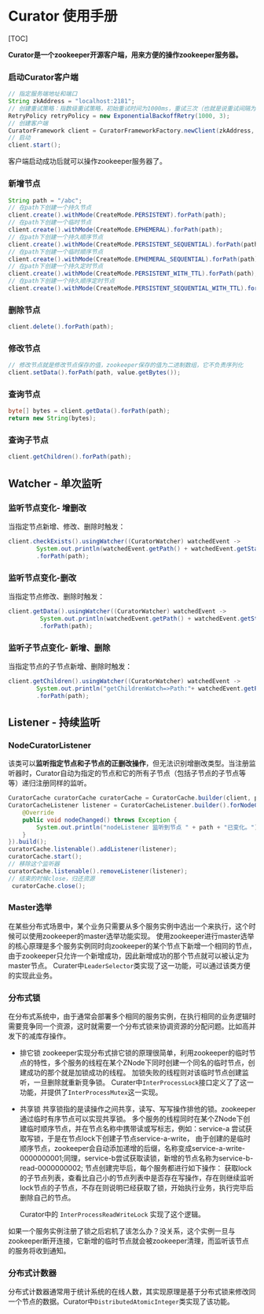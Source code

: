 # Curator 使用手册

[TOC]

**Curator是一个zookeeper开源客户端，用来方便的操作zookeeper服务器。**



### 启动Curator客户端

```java
// 指定服务端地址和端口
String zkAddress = "localhost:2181";
// 创建重试策略：指数级重试策略，初始重试时间为1000ms，重试三次（也就是说重试间隔为1000ms,2000ms,4000ms）
RetryPolicy retryPolicy = new ExponentialBackoffRetry(1000, 3);
// 创建客户端
CuratorFramework client = CuratorFrameworkFactory.newClient(zkAddress, retryPolicy);
// 启动
client.start();
```

客户端启动成功后就可以操作zookeeper服务器了。

### 新增节点

```java
String path = "/abc";
// 在path下创建一个持久节点
client.create().withMode(CreateMode.PERSISTENT).forPath(path);
// 在path下创建一个临时节点
client.create().withMode(CreateMode.EPHEMERAL).forPath(path);
// 在path下创建一个持久顺序节点
client.create().withMode(CreateMode.PERSISTENT_SEQUENTIAL).forPath(path);
// 在path下创建一个临时顺序节点
client.create().withMode(CreateMode.EPHEMERAL_SEQUENTIAL).forPath(path);
// 在path下创建一个持久定时节点
client.create().withMode(CreateMode.PERSISTENT_WITH_TTL).forPath(path);
// 在path下创建一个持久顺序定时节点
client.create().withMode(CreateMode.PERSISTENT_SEQUENTIAL_WITH_TTL).forPath(path);
```



### 删除节点

```java
client.delete().forPath(path);
```

### 修改节点

```java
// 修改节点就是修改节点保存的值，zookeeper保存的值为二进制数组，它不负责序列化
client.setData().forPath(path, value.getBytes());
```

### 查询节点

```java
byte[] bytes = client.getData().forPath(path);
return new String(bytes);
```

### 查询子节点

```java
client.getChildren().forPath(path);
```



## Watcher - 单次监听

### 监听节点变化- 增删改

当指定节点新增、修改、删除时触发：

```java
client.checkExists().usingWatcher((CuratorWatcher) watchedEvent ->
        System.out.println(watchedEvent.getPath() + watchedEvent.getState() + watchedEvent.getType()))
        .forPath(path);
```

### 监听节点变化-删改

当指定节点修改、删除时触发：

```java
client.getData().usingWatcher((CuratorWatcher) watchedEvent ->
         System.out.println(watchedEvent.getPath() + watchedEvent.getState() + watchedEvent.getType()))
         .forPath(path);
```

### 监听子节点变化- 新增、删除

当指定节点的子节点新增、删除时触发：

```java
client.getChildren().usingWatcher((CuratorWatcher) watchedEvent ->
        System.out.println("getChildrenWatch=>Path:"+ watchedEvent.getPath() +",state:"+ watchedEvent.getState() + ",type:"+watchedEvent.getType()))
        .forPath(path);
```



## Listener - 持续监听

### NodeCuratorListener

该类可以**监听指定节点和子节点的正删改操作**，但无法识别增删改类型。当注册监听器时，Curator自动为指定的节点和它的所有子节点（包括子节点的子节点等等）递归注册同样的监听。

```java
CuratorCache curatorCache curatorCache = CuratorCache.builder(client, path).build();
CuratorCacheListener listener = CuratorCacheListener.builder().forNodeCache(new NodeCacheListener() {
    @Override
    public void nodeChanged() throws Exception {
        System.out.println("nodeListener 监听到节点 " + path + "已变化。");
    }
}).build();
curatorCache.listenable().addListener(listener);
curatorCache.start();
// 移除这个监听器
curatorCache.listenable().removeListener(listener);
// 结束的时候close，归还资源
 curatorCache.close();
```





### Master选举

在某些分布式场景中，某个业务只需要从多个服务实例中选出一个来执行，这个时候可以使用zookeeper的master选举功能实现。
使用zookeeper进行master选举的核心原理是多个服务实例同时向zookeeper的某个节点下新增一个相同的节点，由于zookeeper只允许一个新增成功，因此新增成功的那个节点就可以被认定为master节点。
Curater中`LeaderSelector`类实现了这一功能，可以通过该类方便的实现此业务。

### 分布式锁

在分布式系统中，由于通常会部署多个相同的服务实例，在执行相同的业务逻辑时需要竞争同一个资源，这时就需要一个分布式锁来协调资源的分配问题。比如高并发下的减库存操作。

- 排它锁
    zookeeper实现分布式排它锁的原理很简单，利用zookeeper的临时节点的特性，多个服务的线程在某个ZNode下同时创建一个同名的临时节点，创建成功的那个就是加锁成功的线程。
    加锁失败的线程则对该临时节点创建监听，一旦删除就重新竞争锁。
    Curater中`InterProcessLock`接口定义了了这一功能，并提供了`InterProcessMutex`这一实现。
    
- 共享锁
    共享锁指的是读操作之间共享，读写、写写操作排他的锁。zookeeper通过临时有序节点可以实现共享锁。
    多个服务的线程同时在某个ZNode下创建临时顺序节点，并在节点名称中携带读或写标志，例如：service-a 尝试获取写锁，于是在节点lock下创建子节点service-a-write，
    由于创建的是临时顺序节点，zookeeper会自动添加递增的后缀，名称变成service-a-write-0000000001;同理，service-b尝试获取读锁，新增的节点名称为service-b-read-0000000002;
    节点创建完毕后，每个服务都进行如下操作：
    获取lock的子节点列表，查看比自己小的节点列表中是否存在写操作，存在则继续监听lock节点的子节点，不存在则说明已经获取了锁，开始执行业务，执行完毕后删除自己的节点。
    
    Curator中的 `InterProcessReadWriteLock` 实现了这个逻辑。
    

如果一个服务实例注册了锁之后宕机了该怎么办？没关系，这个实例一旦与zookeeper断开连接，它新增的临时节点就会被zookeeper清理，而监听该节点的服务将收到通知。

### 分布式计数器

分布式计数器通常用于统计系统的在线人数，其实现原理是基于分布式锁来修改同一个节点的数据。Curator中`DistributedAtomicInteger`类实现了该功能。


